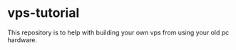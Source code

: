 # vps-tutorial
This repository is to help with building your own vps from using your old pc hardware.
